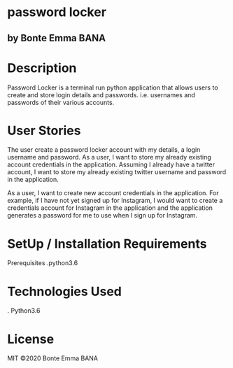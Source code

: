 # password locker
 ## by Bonte Emma BANA
 # Description
 Password Locker is a terminal run python application that allows users to create and  store login details and passwords. i.e. usernames and passwords of their various accounts.
 # User Stories
 The user create a password locker account with my details, a login username and password.
 As a user, I want to store my already existing account credentials in the application. Assuming I already have a twitter account, I want to store my already existing twitter username and password in the application.
 
 As a user, I want to create new account credentials in the application. For example, if I have not yet signed up for Instagram, I would want to create a credentials account for Instagram in the application and the application generates a password for me to use when I sign up for Instagram.

 # SetUp / Installation Requirements
 Prerequisites
 .python3.6
 # Technologies Used
 . Python3.6
 # License
 MIT ©2020 Bonte Emma BANA